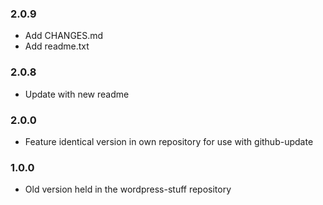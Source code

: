 ### 2.0.9
- Add CHANGES.md
- Add readme.txt

### 2.0.8
- Update with new readme

### 2.0.0
- Feature identical version in own repository for use with github-update

### 1.0.0
- Old version held in the wordpress-stuff repository
